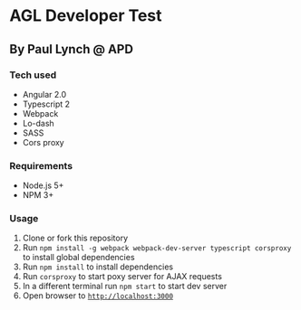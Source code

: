 # AGL Developer Test

## By Paul Lynch @ APD

### Tech used

* Angular 2.0
* Typescript 2
* Webpack
* Lo-dash
* SASS
* Cors proxy

### Requirements

* Node.js 5+
* NPM 3+

### Usage

1. Clone or fork this repository
2. Run `npm install -g webpack webpack-dev-server typescript corsproxy` to install global dependencies
3. Run `npm install` to install dependencies
4. Run `corsproxy` to start poxy server for AJAX requests
5. In a different terminal run `npm start` to start dev server
6. Open browser to [`http://localhost:3000`](http://localhost:3000)

